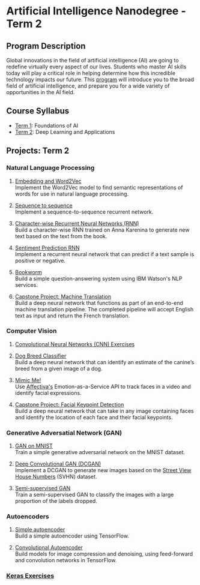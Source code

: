 # Artificial Intelligence Nanodegree - Term 2

## Program Description

Global innovations in the field of artificial intelligence (AI) are going to redefine virtually every aspect of our lives. Students who master AI skills today will play a critical role in helping determine how this incredible technology impacts our future. This [program](https://www.udacity.com/course/artificial-intelligence-nanodegree--nd889) will introduce you to the broad field of artificial intelligence, and prepare you for a wide variety of opportunities in the AI field.

## Course Syllabus
* [Term 1](https://medium.com/udacity/ai-nanodegree-program-syllabus-term-1-in-depth-80c41297acaf): Foundations of AI  
* [Term 2](https://medium.com/udacity/ai-nanodegree-program-syllabus-term-2-deep-learning-in-depth-d935197b66ec): Deep Learning and Applications  

## Projects: Term 2  
### Natural Language Processing
1. [Embedding and Word2Vec](./embeddings/Skip-Gram_word2vec.ipynb)  
Implement the Word2Vec model to find semantic representations of words for use in natural language processing.

2. [Sequence to sequence](./seq2seq/seq2seq.ipynb)  
 Implement a sequence-to-sequence recurrent network.

3. [Character-wise Recurrent Neural Networks (RNN)](./intro-to-rnns)  
Build a character-wise RNN trained on Anna Karenina to generate new text based on the text from the book.  

4. [Sentiment Prediction RNN](./sentiment-rnn)  
Implement a recurrent neural network that can predict if a text sample is positive or negative.  

5. [Bookworm](./AIND-NLP-Bookworm)  
Build a simple question-answering system using IBM Watson's NLP services.  

6. [Capstone Project: Machine Translation](./aind2-nlp-capstone)  
Build a deep neural network that functions as part of an end-to-end machine translation pipeline. The completed pipeline will accept English text as input and return the French translation.  

### Computer Vision
1. [Convolutional Neural Networks (CNN) Exercises](./aind2-cnn)  

2. [Dog Breed Classifier](./dog-project)  
Build a deep neural network that can identify an estimate of the canine’s breed from a given image of a dog.  

3. [Mimic Me!](./AIND-CV-Mimic)  
Use [Affectiva's](http://www.affectiva.com/) Emotion-as-a-Service API to track faces in a video and identify facial expressions.  

4. [Capstone Project: Facial Keypoint Detection](./AIND-CV-FacialKeypoints)  
Build a deep neural network that can take in any image containing faces and identify the location of each face and their facial keypoints.  

### Generative Adversatial Network (GAN)
1. [GAN on MNIST](./gan_mnist/Intro_to_GANs.ipynb)  
Train a simple generative adversarial network on the MNIST dataset.  

2. [Deep Convolutional GAN (DCGAN)](./dcgan-svhn/DCGAN.ipynb)  
Implement a DCGAN to generate new images based on the [Street View House Numbers](http://ufldl.stanford.edu/housenumbers/) (SVHN) dataset.  

3. [Semi-supervised GAN](./semi-supervised/semi-supervised_learning_2.ipynb)  
Train a semi-supervised GAN to classify the images with a large proportion of the labels dropped.

### Autoencoders  
1. [Simple autoencoder](./autoencoder/Simple_Autoencoder.ipynb)  
Build a simple autoencoder using TensorFlow.

2. [Convolutional Autoencoder](./autoencoder/Convolutional_Autoencoder.ipynb)  
Build models for image compression and denoising, using feed-forward and convolution networks in TensorFlow.

### [Keras Exercises](./aind2-dl)
